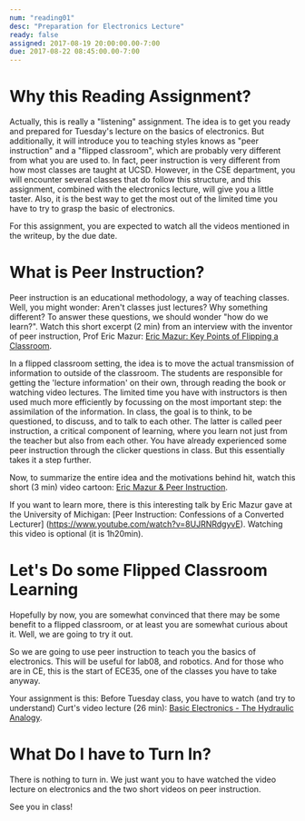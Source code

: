```yaml
---
num: "reading01"
desc: "Preparation for Electronics Lecture"
ready: false
assigned: 2017-08-19 20:00:00.00-7:00
due: 2017-08-22 08:45:00.00-7:00
---
```


# Why this Reading Assignment?

Actually, this is really a "listening" assignment. The idea is to get you ready and prepared for Tuesday's lecture on the basics of electronics. But additionally, it will introduce you to teaching styles knows as "peer instruction" and a "flipped classroom", which are probably very different from what you are used to. In fact, peer instruction is very different from how most classes are taught at UCSD. However, in the CSE department, you will encounter several classes that do follow this structure, and this assignment, combined with the electronics lecture, will give you a little taster. Also, it is the best way to get the most out of the limited time you have to try to grasp the basic of electronics.

For this assignment, you are expected to watch all the videos mentioned in the writeup, by the due date.


# What is Peer Instruction?
Peer instruction is an educational methodology, a way of teaching classes. Well, you might wonder: Aren't classes just lectures? Why something different? To answer these questions, we should wonder "how do we learn?". Watch this short excerpt (2 min) from an interview with the inventor of peer instruction, Prof Eric Mazur: [Eric Mazur: Key Points of Flipping a Classroom](https://youtu.be/JAdpHs-Dt64).

In a flipped classroom setting, the idea is to move the actual transmission of information to outside of the classroom. The students are responsible for getting the 'lecture information' on their own, through reading the book or watching video lectures. The limited time you have with instructors is then used much more efficiently by focussing on the most important step: the assimilation of the information. In class, the goal is to think, to be questioned, to discuss, and to talk to each other. The latter is called peer instruction, a critical component of learning, where you learn not just from the teacher but also from each other. You have already experienced some peer instruction through the clicker questions in class. But this essentially takes it a step further.

Now, to summarize the entire idea and the motivations behind hit, watch this short (3 min) video cartoon: [Eric Mazur & Peer Instruction](https://www.youtube.com/watch?v=JPnijSecLK0).

If you want to learn more, there is this interesting talk by Eric Mazur gave at the University of Michigan: [Peer Instruction: Confessions of a Converted Lecturer] (https://www.youtube.com/watch?v=8UJRNRdgyvE). Watching this video is optional (it is 1h20min).



# Let's Do some Flipped Classroom Learning

Hopefully by now, you are somewhat convinced that there may be some benefit to a flipped classroom, or at least you are somewhat curious about it. Well, we are going to try it out.

So we are going to use peer instruction to teach you the basics of electronics. This will be useful for lab08, and robotics. And for those who are in CE, this is the start of ECE35, one of the classes you have to take anyway.

Your assignment is this: Before Tuesday class, you have to watch (and try to understand) Curt's video lecture (26 min): [Basic Electronics - The Hydraulic Analogy](https://youtu.be/7CNZfMI_njg).





# What Do I have to Turn In?
There is nothing to turn in. We just want you to have watched the video lecture on electronics and the two short videos on peer instruction.

See you in class!





